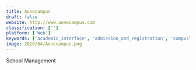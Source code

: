```yaml
---
title: Aonecampus
draft: false 
website: http://www.aonecampus.com
classification: ['']
platform: ['Web']
keywords: ['academic_interface', 'admission_and_registration', 'campuslogic', 'class', 'college_scheduler', 'com_school_management_software', 'e-new_india', 'edusense_note', 'essential_skills', 'ksas', 'rosariosis', 'scholar_analytics', 'schooltool', 'smart_edu_center', 'student_manager', 'vidyalaya', 'nortify']
image: 2020/04/Aonecampus.png
---
```

School Management